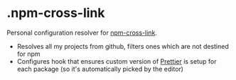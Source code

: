 # .npm-cross-link

Personal configuration resolver for [npm-cross-link](https://github.com/medikoo/npm-cross-link).

-   Resolves all my projects from github, filters ones which are not destined for npm
-   Configures hook that ensures custom version of [Prettier](https://prettier.io/) is setup for each package (so it's automatically picked by the editor)
